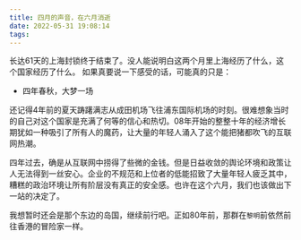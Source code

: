 ```yaml
---
title: 四月的声音，在六月消逝
date: 2022-05-31 19:08:14
tags:
---
```

长达61天的上海封锁终于结束了。没人能说明白这两个月里上海经历了什么，这个国家经历了什么。
如果真要说一下感受的话，可能真的只是：
- 四年春秋，大梦一场

还记得4年前的夏天踌躇满志从成田机场飞往浦东国际机场的时刻。很难想象当时的自己对这个国家是充满了何等的信心和热切。08年开始的整整十年的经济增长期犹如一种吸引了所有人的魔药，让大量的年轻人涌入了这个能把猪都吹飞的互联网热潮。

四年过去，确是从互联网中捞得了些微的金钱。但是日益收敛的舆论环境和政策让人无法得到一丝安心。企业的不规范和上位者的低能招致了大量年轻人疲乏其中，糟糕的政治环境让所有阶层没有真正的安全感。也许在这个六月，我们也该做出下一站的决定了。

我想暂时还会是那个东边的岛国，继续前行吧。正如80年前，那群在`黎明`前依然前往香港的冒险家一样。